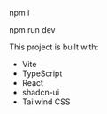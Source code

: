 
npm i

npm run dev

This project is built with:

- Vite
- TypeScript
- React
- shadcn-ui
- Tailwind CSS

